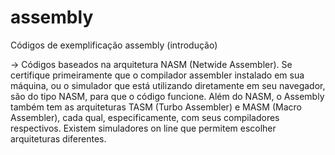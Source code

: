# assembly
Códigos de exemplificação assembly (introdução)

-> Códigos baseados na arquitetura NASM (Netwide Assembler).
Se certifique primeiramente que o compilador assembler instalado em sua máquina, ou o simulador que está utilizando diretamente em seu navegador, são do tipo NASM, para que o código funcione.
Além do NASM, o Assembly também tem as arquiteturas TASM (Turbo Assembler) e MASM (Macro Assembler), cada qual, especificamente, com seus compiladores respectivos. Existem simuladores on line que permitem escolher arquiteturas diferentes.
